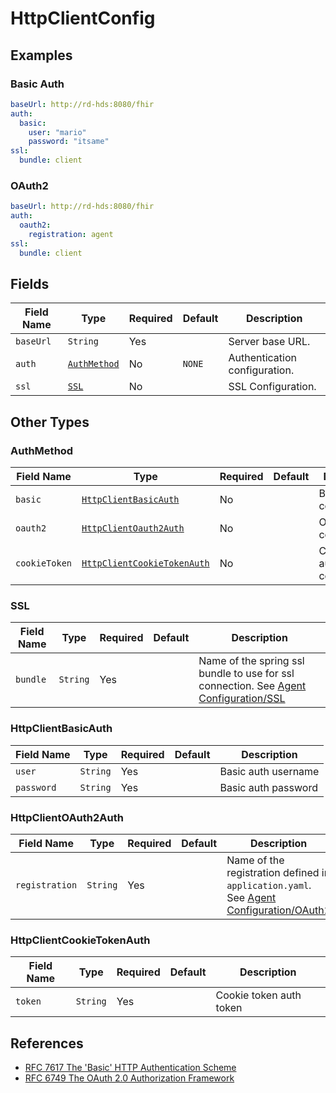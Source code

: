 # HttpClientConfig <Badge type="warning" text="Since 5.0" />

## Examples

### Basic Auth

```yaml
baseUrl: http://rd-hds:8080/fhir
auth:
  basic:
    user: "mario"
    password: "itsame"
ssl:
  bundle: client
```

### OAuth2 <Badge type="warning" text="Since 5.1" />

```yaml
baseUrl: http://rd-hds:8080/fhir
auth:
  oauth2:
    registration: agent
ssl:
  bundle: client
```

## Fields

| Field Name | Type                        | Required | Default | Description                   |
|------------|-----------------------------|----------|---------|-------------------------------|
| `baseUrl`  | `String`                    | Yes      |         | Server base URL.              |
| `auth`     | [`AuthMethod`](#authmethod) | No       | `NONE`  | Authentication configuration. |
| `ssl`      | [`SSL`](#ssl)               | No       |         | SSL Configuration.            |

## Other Types

### AuthMethod <Badge type="warning" text="Since 5.0" />

| Field Name    | Type                                                      | Required | Default | Description                      |
|---------------|-----------------------------------------------------------|----------|---------|----------------------------------|
| `basic`       | [`HttpClientBasicAuth`](#httpclientbasicauth)             | No       |         | Basic auth configuration.        |
| `oauth2`      | [`HttpClientOauth2Auth`](#httpclientoauth2auth)           | No       |         | OAuth2 configuration.            |
| `cookieToken` | [`HttpClientCookieTokenAuth`](#httpclientcookietokenauth) | No       |         | Cookie token auth configuration. |

### SSL <Badge type="warning" text="Since 5.0" />

| Field Name | Type     | Required | Default | Description                                                                                                          |
|------------|----------|----------|---------|----------------------------------------------------------------------------------------------------------------------|
| `bundle`   | `String` | Yes      |         | Name of the spring ssl bundle to use for ssl connection. See [Agent Configuration/SSL](../configuration/ssl-bundles) |

### HttpClientBasicAuth <Badge type="warning" text="Since 5.0" />

| Field Name | Type     | Required | Default | Description         |
|------------|----------|----------|---------|---------------------|
| `user`     | `String` | Yes      |         | Basic auth username |
| `password` | `String` | Yes      |         | Basic auth password |

### HttpClientOAuth2Auth <Badge type="warning" text="Since 5.1" />

| Field Name     | Type     | Required | Default | Description                                                                                                              |
|----------------|----------|----------|---------|--------------------------------------------------------------------------------------------------------------------------|
| `registration` | `String` | Yes      |         | Name of the registration defined in `application.yaml`. See [Agent Configuration/OAuth2](../configuration/oauth2-client) |

### HttpClientCookieTokenAuth <Badge type="warning" text="Since 5.0" />

| Field Name | Type     | Required | Default | Description             |
|------------|----------|----------|---------|-------------------------|
| `token`    | `String` | Yes      |         | Cookie token auth token |

## References

* [RFC 7617 The 'Basic' HTTP Authentication Scheme](https://datatracker.ietf.org/doc/html/rfc7617)
* [RFC 6749 The OAuth 2.0 Authorization Framework](https://www.rfc-editor.org/rfc/rfc6749)
